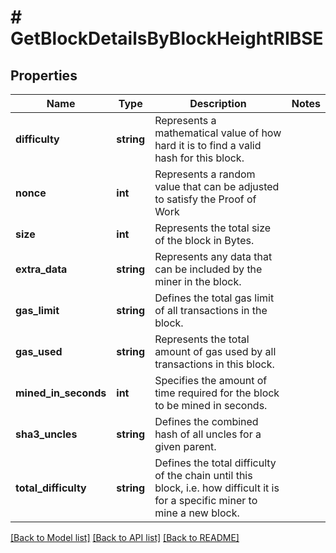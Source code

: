 # # GetBlockDetailsByBlockHeightRIBSE

## Properties

Name | Type | Description | Notes
------------ | ------------- | ------------- | -------------
**difficulty** | **string** | Represents a mathematical value of how hard it is to find a valid hash for this block. |
**nonce** | **int** | Represents a random value that can be adjusted to satisfy the Proof of Work |
**size** | **int** | Represents the total size of the block in Bytes. |
**extra_data** | **string** | Represents any data that can be included by the miner in the block. |
**gas_limit** | **string** | Defines the total gas limit of all transactions in the block. |
**gas_used** | **string** | Represents the total amount of gas used by all transactions in this block. |
**mined_in_seconds** | **int** | Specifies the amount of time required for the block to be mined in seconds. |
**sha3_uncles** | **string** | Defines the combined hash of all uncles for a given parent. |
**total_difficulty** | **string** | Defines the total difficulty of the chain until this block, i.e. how difficult it is for a specific miner to mine a new block. |

[[Back to Model list]](../../README.md#models) [[Back to API list]](../../README.md#endpoints) [[Back to README]](../../README.md)
